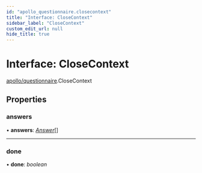 ```yaml
---
id: "apollo_questionnaire.closecontext"
title: "Interface: CloseContext"
sidebar_label: "CloseContext"
custom_edit_url: null
hide_title: true
---
```


# Interface: CloseContext

[apollo/questionnaire](../modules/apollo_questionnaire.md).CloseContext

## Properties

### answers

• **answers**: [*Answer*](apollo_questionnaire.answer.md)[]

___

### done

• **done**: *boolean*
